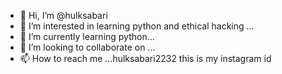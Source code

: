 - 👋 Hi, I’m @hulksabari
- 👀 I’m interested in learning python and ethical hacking ...
- 🌱 I’m currently learning python...
- 💞️ I’m looking to collaborate on ...
- 📫 How to reach me ...hulksabari2232 this is my instagram id 

<!---
hulksabari/hulksabari is a ✨ special ✨ repository because its `README.md` (this file) appears on your GitHub profile.
You can click the Preview link to take a look at your changes.
--->

